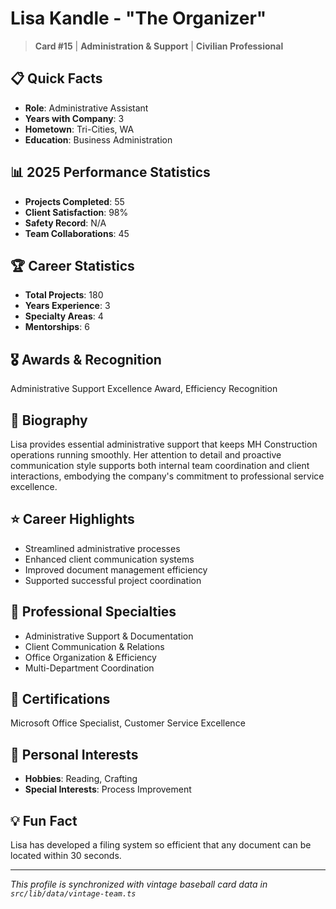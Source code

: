 # Lisa Kandle - "The Organizer"

> **Card #15** | **Administration & Support** | **Civilian Professional**

## 📋 Quick Facts

- **Role**: Administrative Assistant
- **Years with Company**: 3
- **Hometown**: Tri-Cities, WA
- **Education**: Business Administration

## 📊 2025 Performance Statistics

- **Projects Completed**: 55
- **Client Satisfaction**: 98%
- **Safety Record**: N/A
- **Team Collaborations**: 45

## 🏆 Career Statistics

- **Total Projects**: 180
- **Years Experience**: 3
- **Specialty Areas**: 4
- **Mentorships**: 6

## 🎖️ Awards & Recognition

Administrative Support Excellence Award, Efficiency Recognition

## 👤 Biography

Lisa provides essential administrative support that keeps MH Construction operations running
smoothly. Her attention to detail and proactive communication style supports both internal team
coordination and client interactions, embodying the company's commitment to professional service
excellence.

## ⭐ Career Highlights

- Streamlined administrative processes
- Enhanced client communication systems
- Improved document management efficiency
- Supported successful project coordination

## 🔧 Professional Specialties

- Administrative Support & Documentation
- Client Communication & Relations
- Office Organization & Efficiency
- Multi-Department Coordination

## 📜 Certifications

Microsoft Office Specialist, Customer Service Excellence

## 🎯 Personal Interests

- **Hobbies**: Reading, Crafting
- **Special Interests**: Process Improvement

## 💡 Fun Fact

Lisa has developed a filing system so efficient that any document can be located within 30 seconds.

---

_This profile is synchronized with vintage baseball card data in `src/lib/data/vintage-team.ts`_
